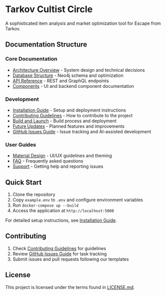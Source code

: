 # Tarkov Cultist Circle

A sophisticated item analysis and market optimization tool for Escape from Tarkov.

## Documentation Structure

### Core Documentation
- [Architecture Overview](docs/ARCHITECTURE.md) - System design and technical decisions
- [Database Structure](docs/DB_STRUCTURE.md) - Neo4j schema and optimization
- [API Reference](docs/API_REFERENCE.md) - REST and GraphQL endpoints
- [Components](docs/COMPONENTS.md) - UI and backend component documentation

### Development
- [Installation Guide](docs/INSTALLATION.md) - Setup and deployment instructions
- [Contributing Guidelines](docs/CONTRIBUTING.md) - How to contribute to the project
- [Build and Launch](docs/BUILD_AND_LAUNCH.md) - Build process and deployment
- [Future Updates](docs/FUTURE_UPDATES.md) - Planned features and improvements
- [GitHub Issues Guide](docs/ISSUES_GUIDE.md) - Issue tracking and AI-assisted development

### User Guides
- [Material Design](docs/MATERIAL_DESIGN.md) - UI/UX guidelines and theming
- [FAQ](docs/FAQ.md) - Frequently asked questions
- [Support](docs/SUPPORT.md) - Getting help and reporting issues

## Quick Start

1. Clone the repository
2. Copy `example.env` to `.env` and configure environment variables
3. Run `docker-compose up --build`
4. Access the application at `http://localhost:5000`

For detailed setup instructions, see [Installation Guide](docs/INSTALLATION.md).

## Contributing

1. Check [Contributing Guidelines](docs/CONTRIBUTING.md) for guidelines
2. Review [GitHub Issues Guide](docs/ISSUES_GUIDE.md) for task tracking
3. Submit issues and pull requests following our templates

## License

This project is licensed under the terms found in [LICENSE.md](docs/LICENSE.md).